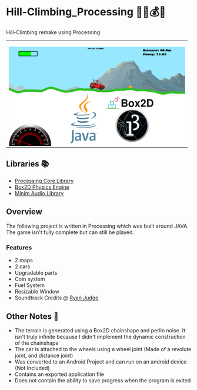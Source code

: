 # Hill-Climbing_Processing 🌄🚗💰⛽
Hill-Climbing remake using Processing 
<table><tr><td>
<p> 
    <img width = 480 height = 270 align='Right' src="https://github.com/Raziz1/Hill-Climbing_Processing/blob/main/image/hill_climb.png? raw=true" >
</p> 
</td></tr></table>

## Libraries 📚
* [Processing Core Library](https://processing.org/)
* [Box2D Physics Engine](https://box2d.org/)
* [Minim Audio Library](http://code.compartmental.net/tools/minim/)

## Overview 
The following project is written in Processing which was built around JAVA. The game isn't fully complete but can still be played. 
### Features
* 2 maps
* 2 cars
* Upgradable parts
* Coin system
* Fuel System
* Resizable Window
* Soundtrack Credits @ [Ryan Judge](https://open.spotify.com/user/360degreesedm)

## Other Notes 📝
* The terrain is generated using a Box2D chainshape and perlin noise. It isn't truly infinite because I didn't implement the dynamic construction of the chainshape
* The car is attached to the wheels using a wheel joint (Made of a revolute joint, and distance joint)
* Was converted to an Android Project and can run on an android device (Not Included)
* Contains an exported application file
* Does not contain the ability to save progress when the program is exited
